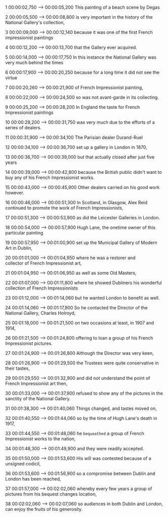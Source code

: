 1
00:00:02,750 --> 00:00:05,200
This painting of a beach 
scene by Degas

2
00:00:05,500 --> 00:00:08,800
is very important in the history
of the National Gallery's collection,

3
00:00:09,000 --> 00:00:12,140
because it was one of the first 
French impressionist paintings

4
00:00:12,200 --> 00:00:13,700
that the Gallery ever acquired.

5
00:00:14,000 --> 00:00:17,750
In this instance the National Gallery
was very much behind the times

6
00:00:17,900 --> 00:00:20,250
because for a long time 
it did not see the virtue

7
00:00:20,260 --> 00:00:21,900
of French Impressionist painting,

8
00:00:22,000 --> 00:00:24,500
so was not avant-garde
in its collecting.

9
00:00:25,200 --> 00:00:28,200
In England the taste for
French Impressionist paintings

10
00:00:28,200 --> 00:00:31,750
was very much due to the efforts 
of a series of dealers.

11
00:00:31,900 --> 00:00:34,100
The Parisian dealer Durand-Ruel

12
00:00:34,100 --> 00:00:36,700
set up a gallery in 
London in 1870,

13
00:00:36,700 --> 00:00:39,000
but that actually closed
after just five years

14
00:00:39,000 --> 00:00:42,800
because the British public didn't 
want to buy any of his French Impressionist works.

15
00:00:43,000 --> 00:00:45,900
Other dealers carried on
his good work however.

16
00:00:46,000 --> 00:00:51,300
In Scotland, in Glasgow, Alex Reid continued 
to promote the work of French Impressionists,

17
00:00:51,300 --> 00:00:53,900
as did the Leicester 
Galleries in London.

18
00:00:54,000 --> 00:00:57,900
Hugh Lane, the onetime owner
of this particular painting

19
00:00:57,950 --> 00:01:00,900
set up the Municipal Gallery
of Modern Art in Dublin,

20
00:01:01,000 --> 00:01:04,950
where he was a restorer and  
collector of French Impressionist art,

21
00:01:04,950 --> 00:01:06,950
as well as some Old Masters,

22
00:01:07,000 --> 00:01:11,800
where he showed Dubliners his wonderful 
collection of French Impressionists

23
00:01:12,000 --> 00:01:14,060
but he wanted London to benefit
as well.

24
00:01:14,060 --> 00:01:17,900
So he contacted the Director
of the National Gallery, Charles Holroyd,

25
00:01:18,000 --> 00:01:21,500
on two occasions at least, in 1907
and 1914,

26
00:01:21,500 --> 00:01:24,800
offering to loan a group of 
his French Impressionist pictures.

27
00:01:24,900 --> 00:01:26,800
Although the Director 
was very keen,

28
00:01:26,900 --> 00:01:29,500
the Trustees were quite
conservative in their tastes,

29
00:01:29,550 --> 00:01:32,900
and did not understand the point
of French Impressionist art then,

30
00:01:33,000 --> 00:01:37,900
refused to show any of the pictures
in the sanctity of the National Gallery.

31
00:01:38,300 --> 00:01:40,060
Things changed, and tastes 
moved on,

32
00:01:40,550 --> 00:01:44,060
so by the time of Hugh Lane's
death in 1917,

33
00:01:44,550 --> 00:01:48,060
he `bequeathed` a group of French 
Impressionist works to the nation,

34
00:01:48,300 --> 00:01:49,900
and they were readily accepted.

35
00:01:50,000 --> 00:01:53,600
His will was contested because 
of a unsigned codicil,

36
00:01:53,600 --> 00:01:56,900
so a compromise between Dublin
and London has been reached,

37
00:01:57,000 --> 00:02:02,060
whereby every few years a group of 
pictures from his bequest changes location,

38
00:02:02,060 --> 00:02:07,060
so audiences in both Dublin and London,
can enjoy the fruits of his generosity.

